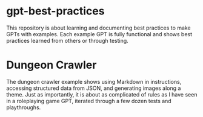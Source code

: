 # gpt-best-practices
This repository is about learning and documenting best practices to make GPTs with examples. Each example GPT is fully functional and shows best practices learned from others or through testing.

# Dungeon Crawler
The dungeon crawler example shows using Markdown in instructions, accessing structured data from JSON, and generating images along a theme. Just as importantly, it is about as complicated of rules as I have seen in a roleplaying game GPT, iterated through a few dozen tests and playthroughs.